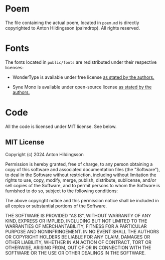# Poem
The file containing the actual poem, located in `poem.md` is directly copyrighted to Anton Hildingsson (palmdrop). All rights reserved.

# Fonts
The fonts located in `public/fonts` are redistributed under their respective licenses:

* WonderType is available under free license [as stated by the authors.](https://www.clemencefontaine.fr/page/wonder.html)

* Syne Mono is available under open-source license [as stated by the authors.](https://gitlab.com/bonjour-monde/fonderie/syne-typeface) 

# Code
All the code is licensed under MIT license. See below.

## MIT License

Copyright (c) 2024 Anton Hildingsson

Permission is hereby granted, free of charge, to any person obtaining a copy
of this software and associated documentation files (the "Software"), to deal
in the Software without restriction, including without limitation the rights
to use, copy, modify, merge, publish, distribute, sublicense, and/or sell
copies of the Software, and to permit persons to whom the Software is
furnished to do so, subject to the following conditions:

The above copyright notice and this permission notice shall be included in all
copies or substantial portions of the Software.

THE SOFTWARE IS PROVIDED "AS IS", WITHOUT WARRANTY OF ANY KIND, EXPRESS OR
IMPLIED, INCLUDING BUT NOT LIMITED TO THE WARRANTIES OF MERCHANTABILITY,
FITNESS FOR A PARTICULAR PURPOSE AND NONINFRINGEMENT. IN NO EVENT SHALL THE
AUTHORS OR COPYRIGHT HOLDERS BE LIABLE FOR ANY CLAIM, DAMAGES OR OTHER
LIABILITY, WHETHER IN AN ACTION OF CONTRACT, TORT OR OTHERWISE, ARISING FROM,
OUT OF OR IN CONNECTION WITH THE SOFTWARE OR THE USE OR OTHER DEALINGS IN THE
SOFTWARE.